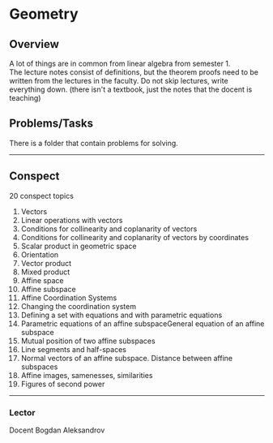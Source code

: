 # Geometry

## Overview

A lot of things are in common from linear algebra from semester 1. \
The lecture notes consist of definitions, but the theorem proofs need to be written from the lectures in the faculty. Do not skip lectures, write everything down. (there isn't a textbook, just the notes that the docent is teaching) 

## Problems/Tasks

There is a folder that contain problems for solving.

---

## Conspect
20 conspect topics

1. Vectors
2. Linear operations with vectors
3. Conditions for collinearity and coplanarity of vectors
4. Conditions for collinearity and coplanarity of vectors by coordinates
5. Scalar product in geometric space
6. Orientation
7. Vector product
8. Mixed product
9. Affine space
10. Affine subspace
11. Affine Coordination Systems
12. Changing the coordination system
13. Defining a set with equations and with parametric equations
14. Parametric equations of an affine subspaceGeneral equation of an affine subspace
15. Mutual position of two affine subspaces
16. Line segments and half-spaces
17. Normal vectors of an affine subspace. Distance between affine subspaces
18. Affine images, samenesses, similarities
19. Figures of second power


---
### Lector
Docent Bogdan Aleksandrov
